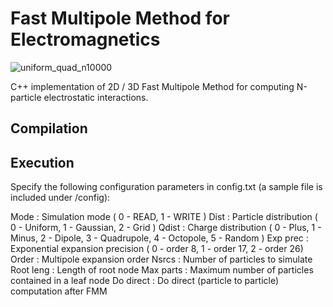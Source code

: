 # Fast Multipole Method for Electromagnetics
![uniform_quad_n10000](https://github.com/user-attachments/assets/8824a917-6583-4daf-a728-9f4f3ce0b224)

C++ implementation of 2D / 3D Fast Multipole Method for computing N-particle electrostatic interactions.

## Compilation

## Execution
Specify the following configuration parameters in config.txt (a sample file is included under /config):

Mode      : Simulation mode ( 0 - READ, 1 - WRITE )
Dist      : Particle distribution ( 0 - Uniform, 1 - Gaussian, 2 - Grid )
Qdist     : Charge distribution ( 0 - Plus, 1 - Minus, 2 - Dipole, 3 - Quadrupole, 4 - Octopole, 5 - Random )
Exp prec  : Exponential expansion precision ( 0 - order 8, 1 - order 17, 2 - order 26)
Order     : Multipole expansion order
Nsrcs     : Number of particles to simulate
Root leng : Length of root node
Max parts : Maximum number of particles contained in a leaf node
Do direct : Do direct (particle to particle) computation after FMM 